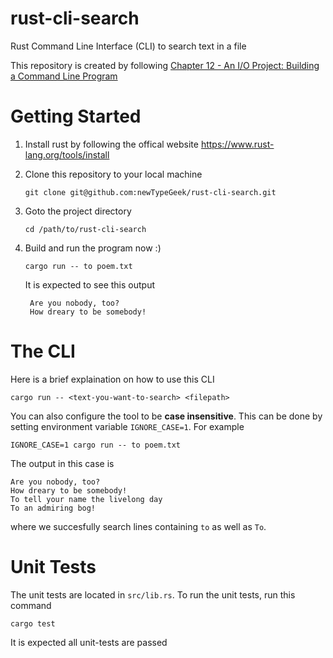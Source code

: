 # rust-cli-search

Rust Command Line Interface (CLI) to search text in a file

This repository is created by following [Chapter 12 - An I/O Project: Building a Command Line Program](https://doc.rust-lang.org/book/ch12-00-an-io-project.html)

# Getting Started
1. Install rust by following the offical website https://www.rust-lang.org/tools/install
2. Clone this repository to your local machine
    ```
    git clone git@github.com:newTypeGeek/rust-cli-search.git
    ```

3. Goto the project directory 
   ```
   cd /path/to/rust-cli-search
   ```

4. Build and run the program now :)
   ```
   cargo run -- to poem.txt
   ```
   It is expected to see this output
   ```
    Are you nobody, too?
    How dreary to be somebody!
   ```

# The CLI 
Here is a brief explaination on how to use this CLI
```
cargo run -- <text-you-want-to-search> <filepath>
```

You can also configure the tool to be **case insensitive**. This can be done by setting environment variable `IGNORE_CASE=1`. For example

```
IGNORE_CASE=1 cargo run -- to poem.txt
```
The output in this case is
```
Are you nobody, too?
How dreary to be somebody!
To tell your name the livelong day
To an admiring bog!
```
where we succesfully search lines containing `to` as well as `To`.



# Unit Tests
The unit tests are located in `src/lib.rs`. To run the unit tests, run this command
```
cargo test
```
It is expected all unit-tests are passed